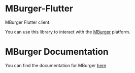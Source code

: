 # MBurger-Flutter

MBurger Flutter client.

You can use this library to interact with the [MBurger](https://www.mburger.cloud) platform.

# MBurger Documentation
You can find the documentation for MBurger [here](https://docs.mumbleideas.it)